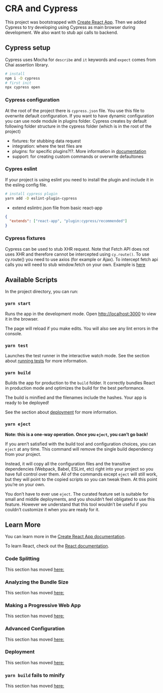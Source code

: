 # CRA and Cypress

This project was bootstrapped with [Create React App](https://github.com/facebook/create-react-app).
Then we added Cypress to try developing using Cypress as main browser during development.
We also want to stub api calls to backend.

## Cypress setup

Cypress uses Mocha for `describe` and `it` keywords and `expect` comes from Chai assertion library.

```bash
# install
npm i -D cypress
# first init
npx cypress open

```

### Cypress configuration

At the root of the project there is `cypress.json` file. You use this file to overwrite default configuration.
If you want to have dynamic configuration you can use node module in plugins folder.
Cypress creates by default following folder structure in the cypress folder (which is in the root of the project)

- fixtures: for stubbing data request
- integration: where the test files are
- plugins: for specific plugins?!?. More information in [documentation](https://on.cypress.io/plugins-guide)
- support: for creating custom commands or overwrite defaultones

### Cypres eslint

If your project is using eslint you need to install the plugin and include it in the esling config file.

```bash
# install cypress plugin
yarn add -D eslint-plugin-cypress
```

- extend eslintrc.json file from basic react-app

```json
{
  "extends": ["react-app", "plugin:cypress/recommended"]
}
```

### Cypress fixtures

Cypress can be used to stub XHR request. Note that Fetch API does not uses XHR and therefore cannot be intercepted using `cy.route()`. To use cy.route() you need to use axios (for example or Ajax). To intercept fetch api calls you will need to stub window.fetch on your own. Example is [here](https://github.com/cypress-io/cypress-example-recipes/blob/master/examples/stubbing-spying__window-fetch/cypress/integration/stub-fetch-spec.js)

## Available Scripts

In the project directory, you can run:

### `yarn start`

Runs the app in the development mode.
Open [http://localhost:3000](http://localhost:3000) to view it in the browser.

The page will reload if you make edits.
You will also see any lint errors in the console.

### `yarn test`

Launches the test runner in the interactive watch mode.
See the section about [running tests](https://facebook.github.io/create-react-app/docs/running-tests) for more information.

### `yarn build`

Builds the app for production to the `build` folder.
It correctly bundles React in production mode and optimizes the build for the best performance.

The build is minified and the filenames include the hashes.
Your app is ready to be deployed!

See the section about [deployment](https://facebook.github.io/create-react-app/docs/deployment) for more information.

### `yarn eject`

**Note: this is a one-way operation. Once you `eject`, you can’t go back!**

If you aren’t satisfied with the build tool and configuration choices, you can `eject` at any time. This command will remove the single build dependency from your project.

Instead, it will copy all the configuration files and the transitive dependencies (Webpack, Babel, ESLint, etc) right into your project so you have full control over them. All of the commands except `eject` will still work, but they will point to the copied scripts so you can tweak them. At this point you’re on your own.

You don’t have to ever use `eject`. The curated feature set is suitable for small and middle deployments, and you shouldn’t feel obligated to use this feature. However we understand that this tool wouldn’t be useful if you couldn’t customize it when you are ready for it.

## Learn More

You can learn more in the [Create React App documentation](https://facebook.github.io/create-react-app/docs/getting-started).

To learn React, check out the [React documentation](https://reactjs.org/).

### Code Splitting

This section has moved [here:](https://facebook.github.io/create-react-app/docs/code-splitting)

### Analyzing the Bundle Size

This section has moved [here:](https://facebook.github.io/create-react-app/docs/analyzing-the-bundle-size)

### Making a Progressive Web App

This section has moved [here:](https://facebook.github.io/create-react-app/docs/making-a-progressive-web-app)

### Advanced Configuration

This section has moved [here:](https://facebook.github.io/create-react-app/docs/advanced-configuration)

### Deployment

This section has moved [here:](https://facebook.github.io/create-react-app/docs/deployment)

### `yarn build` fails to minify

This section has moved [here:](https://facebook.github.io/create-react-app/docs/troubleshooting#npm-run-build-fails-to-minify)

